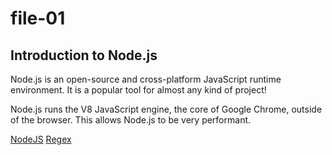 # file-01

## Introduction to Node.js

Node.js is an open-source and cross-platform JavaScript runtime environment. It is a popular tool for almost any kind of project!

Node.js runs the V8 JavaScript engine, the core of Google Chrome, outside of the browser. This allows Node.js to be very performant.

[NodeJS](https://nodejs.dev/learn)
[Regex](https://regex101.com)
